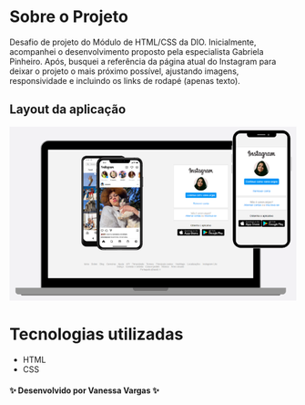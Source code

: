 # Sobre o Projeto

Desafio de projeto do Módulo de HTML/CSS da DIO. Inicialmente, acompanhei o desenvolvimento proposto pela especialista Gabriela Pinheiro. Após, busquei a referência da página atual do Instagram para deixar o projeto o mais próximo possível, ajustando imagens, responsividade e incluindo os links de rodapé (apenas texto).

## Layout da aplicação

![Mockup](https://github.com/VanessaVargas/recriando-pagina-instagram/blob/master/img/layout.png)

# Tecnologias utilizadas

- HTML
- CSS

#### ✨ Desenvolvido por Vanessa Vargas ✨
